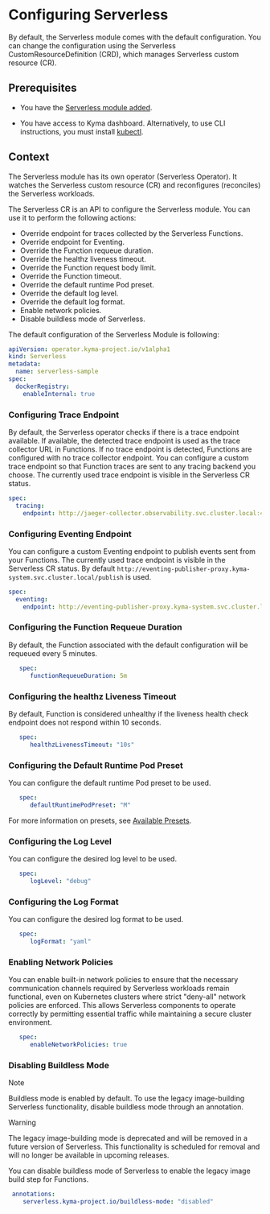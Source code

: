 # Configuring Serverless

By default, the Serverless module comes with the default configuration. You can change the configuration using the Serverless CustomResourceDefinition (CRD), which manages Serverless custom resource (CR).

## Prerequisites

- You have the [Serverless module added](https://kyma-project.io/#/02-get-started/01-quick-install).

- You have access to Kyma dashboard. Alternatively, to use CLI instructions, you must install [kubectl](https://kubernetes.io/docs/tasks/tools/#kubectl).

## Context

The Serverless module has its own operator (Serverless Operator). It watches the Serverless custom resource (CR) and reconfigures (reconciles) the Serverless workloads.

The Serverless CR is an API to configure the Serverless module. You can use it to perform the following actions:

- Override endpoint for traces collected by the Serverless Functions.
- Override endpoint for Eventing.
- Override the Function requeue duration.
- Override the healthz liveness timeout.
- Override the Function request body limit.
- Override the Function timeout.
- Override the default runtime Pod preset.
- Override the default log level.
- Override the default log format.
- Enable network policies.
- Disable buildless mode of Serverless.

The default configuration of the Serverless Module is following:

   ```yaml
   apiVersion: operator.kyma-project.io/v1alpha1
   kind: Serverless
   metadata:
     name: serverless-sample
   spec:
     dockerRegistry:
       enableInternal: true
   ```

### Configuring Trace Endpoint

By default, the Serverless operator checks if there is a trace endpoint available. If available, the detected trace endpoint is used as the trace collector URL in Functions.
If no trace endpoint is detected, Functions are configured with no trace collector endpoint.
You can configure a custom trace endpoint so that Function traces are sent to any tracing backend you choose.
The currently used trace endpoint is visible in the Serverless CR status.

   ```yaml
   spec:
     tracing:
       endpoint: http://jaeger-collector.observability.svc.cluster.local:4318/v1/traces
   ```

### Configuring Eventing Endpoint

You can configure a custom Eventing endpoint to publish events sent from your Functions.
The currently used trace endpoint is visible in the Serverless CR status.
By default `http://eventing-publisher-proxy.kyma-system.svc.cluster.local/publish` is used.

   ```yaml
   spec:
     eventing:
       endpoint: http://eventing-publisher-proxy.kyma-system.svc.cluster.local/publish
   ```

### Configuring the Function Requeue Duration

By default, the Function associated with the default configuration will be requeued every 5 minutes.  

```yaml
   spec:
      functionRequeueDuration: 5m
```

### Configuring the healthz Liveness Timeout

By default, Function is considered unhealthy if the liveness health check endpoint does not respond within 10 seconds.

```yaml
   spec:
      healthzLivenessTimeout: "10s"
```

### Configuring the Default Runtime Pod Preset

You can configure the default runtime Pod preset to be used.

```yaml
   spec:
      defaultRuntimePodPreset: "M"
```

For more information on presets, see [Available Presets](https://kyma-project.io/#/serverless-manager/user/technical-reference/07-80-available-presets).

### Configuring the Log Level

You can configure the desired log level to be used.

```yaml
   spec:
      logLevel: "debug"
```

### Configuring the Log Format

You can configure the desired log format to be used.

```yaml
   spec:
      logFormat: "yaml"
```

### Enabling Network Policies

You can enable built-in network policies to ensure that the necessary communication channels required by Serverless workloads remain functional,
even on Kubernetes clusters where strict "deny-all" network policies are enforced. This allows Serverless components to operate correctly
by permitting essential traffic while maintaining a secure cluster environment.

```yaml
   spec:
      enableNetworkPolicies: true
```

### Disabling Buildless Mode

> [!NOTE]
> Buildless mode is enabled by default. To use the legacy image-building Serverless functionality, disable buildless mode through an annotation.

> [!WARNING]  
> The legacy image-building mode is deprecated and will be removed in a future version of Serverless. This functionality is scheduled for removal and will no longer be available in upcoming releases.

You can disable buildless mode of Serverless to enable the legacy image build step for Functions.

   ```yaml
    annotations:
       serverless.kyma-project.io/buildless-mode: "disabled"
   ```
